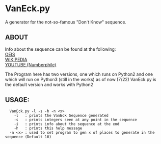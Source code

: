 # VanEck.py
A generator for the not-so-famous "Don't Know" sequence.

## ABOUT
Info about the sequence can be found at the following:  
[OEIS](https://oeis.org/A181391)  
[WIKIPEDIA](https://en.wikipedia.org/wiki/Van_Eck%27s_sequence)  
[YOUTUBE (Numberphile)](https://www.youtube.com/watch?v=etMJxB-igrc)  

The Program here has two versions, one which runs on Python2 and one which will run on Python3 (still in the works) as of now (7/22) VanEck.py is the default version and works with Python2


## USAGE:
```
  VanEck.py -l -s -h -n <x>
    -l   : prints the VanEck Sequence generated
    -s   : prints integers seen at any point in the sequence
    -i   : prints info about the sequence at the end
    -h   : prints this help message
  -n <x> : used to set program to gen x of places to generate in the sequence (Default 10)
```
